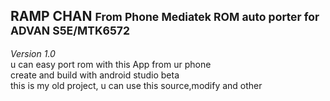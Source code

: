 <h2>RAMP CHAN <small>From Phone Mediatek ROM auto porter for ADVAN S5E/MTK6572</small></h2>
<i>Version 1.0</i><br>
u can easy port rom with this App from ur phone<br> 
create and build with android studio beta<br>
this is my old project, u can use this source,modify and other 




